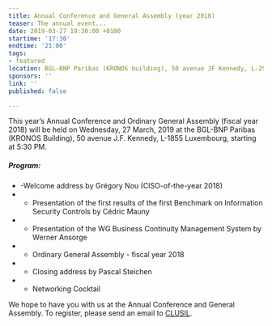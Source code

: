 ```yaml
---
title: Annual Conference and General Assembly (year 2018)
teaser: The annual event...
date: 2019-03-27 19:30:00 +0100
startime: '17:30'
endtime: '21:00'
tags:
- featured
location: BGL-BNP Paribas (KRONOS building), 50 avenue JF Kennedy, L-2951 LUXEMBOURG
sponsors: ''
link: ''
published: false

---
```

This year’s Annual Conference and Ordinary General Assembly (fiscal year 2018) will be held on Wednesday, 27 March, 2019 at the BGL-BNP Paribas (KRONOS Building), 50 avenue J.F. Kennedy, L-1855 Luxembourg, starting at 5:30 PM.

##### Program:

* -Welcome address by Grégory Nou (CISO-of-the-year 2018)
* - Presentation of the first results of the first Benchmark on Information Security Controls by Cédric Mauny
* - Presentation of the WG Business Continuity Management System by Werner Ansorge
* - Ordinary General Assembly - fiscal year 2018
* - Closing address by Pascal Steichen
* - Networking Cocktail

We hope to have you with us at the Annual Conference and General Assembly. To register, please send an email to [CLUSIL](mailto:secgen@clusil.lu).